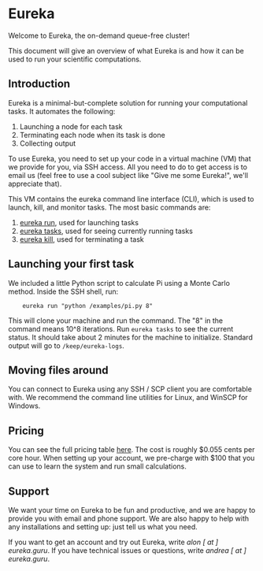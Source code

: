 # Eureka
Welcome to Eureka, the on-demand queue-free cluster!

This document will give an overview of what Eureka is and how it can be used to run your scientific computations.

## Introduction
Eureka is a minimal-but-complete solution for running your computational tasks. It automates the following:
1. Launching a node for each task
2. Terminating each node when its task is done
3. Collecting output

To use Eureka, you need to set up your code in a virtual machine (VM) that we provide for you, via SSH access. All you need to do to get access is to email us (feel free to use a cool subject like "Give me some Eureka!", we'll appreciate that).

This VM contains the eureka command line interface (CLI), which is used to launch, kill, and monitor tasks. The most basic commands are:

1. [eureka run](commands/run.MD), used for launching tasks
2. [eureka tasks](commands/tasks.MD), used for seeing currently running tasks
3. [eureka kill](commands/kill.MD), used for terminating a task

## Launching your first task

We included a little Python script to calculate Pi using a Monte Carlo method. Inside the SSH shell, run:
```
    eureka run "python /examples/pi.py 8"
```
This will clone your machine and run the command. The "8" in the command means 10^8 iterations. Run `eureka tasks` to see the current status. It should take about 2 minutes for the machine to initialize. Standard output will go to `/keep/eureka-logs`.

## Moving files around

You can connect to Eureka using any SSH / SCP client you are comfortable with. We recommend the command line utilities for Linux, and WinSCP for Windows.

## Pricing

You can see the full pricing table [here](tiers.MD). The cost is roughly $0.055 cents per core hour. When setting up your account, we pre-charge with $100 that you can use to learn the system and run small calculations.

## Support

We want your time on Eureka to be fun and productive, and we are happy to provide you with email and phone support. We are also happy to help with any installations and setting up: just tell us what you need.

If you want to get an account and try out Eureka, write *alon [ at ] eureka.guru*. If you have technical issues or questions, write *andrea [ at ] eureka.guru*.
